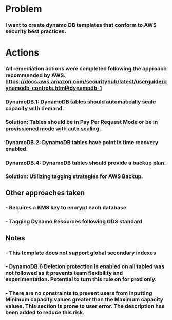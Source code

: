 # Problem 

### I want to create dynamo DB templates that conform to AWS security best practices.

# Actions

### All remediation actions were completed following the approach recommended by AWS. https://docs.aws.amazon.com/securityhub/latest/userguide/dynamodb-controls.html#dynamodb-1 

### DynamoDB.1: DynamoDB tables should automatically scale capacity with demand.

### Solution: Tables should be in Pay Per Request Mode or be in provissioned mode with auto scaling. 

### DynamoDB.2: DynamoDB tables have point in time recovery enabled.

### DynamoDB.4: DynamoDB tables should provide a backup plan.

### Solution: Utilizing tagging strategies for AWS Backup.

## Other approaches taken

### - Requires a KMS key to encrypt each database

### - Tagging Dynamo Resources following GDS standard

## Notes

### - This template does not support global secondary indexes

### - DynamoDB.6 Deletion protection is enabled on all tabled was not followed as it prevents team flexibility and experimentation. Potential to turn this rule on for prod only. 

### - There are no constraints to prevent users from inputting Minimum capacity values greater than the Maximum capacity values. This section is prone to user error. The description has been added to reduce this risk.